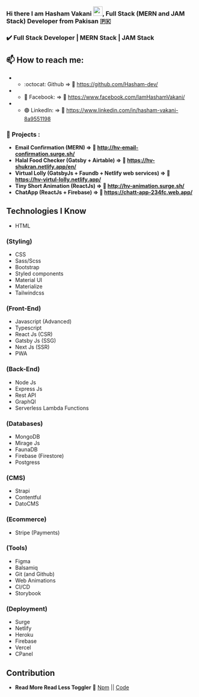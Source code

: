 ### Hi there I am Hasham Vakani <img src="https://media.giphy.com/media/hvRJCLFzcasrR4ia7z/giphy.gif" width="25px">, Full Stack (MERN and JAM Stack) Developer from Pakisan :pakistan: 

### :heavy_check_mark: Full Stack Developer | MERN Stack | JAM Stack


## 📫 How to reach me:  

- - :octocat: Github              => :link:	https://github.com/Hasham-dev/
- - :large_blue_circle: Facebook: => :link:	https://www.facebook.com/IamHashamVakani/
- - :purple_circle: LinkedIn:     => :link:	https://www.linkedin.com/in/hasham-vakani-8a9551198
<!-- - - :large_blue_diamond: Facebook (Page): => :link:	https://www.facebook.com/developerJunaid -->

### :medal_sports: Projects :
- **Email Confirmation (MERN) => :link: http://hv-email-confirmation.surge.sh/**
- **Halal Food Checker (Gatsby + Airtable) => :link: https://hv-shukran.netlify.app/en/**
- **Virtual Lolly (GatsbyJs + Faundb + Netlify web services) =>  :link: https://hv-virtul-lolly.netlify.app/**
- **Tiny Short Animation (ReactJs) => :link:	http://hv-animation.surge.sh/**
- **ChatApp (ReactJs + Firebase)  => :link: https://chatt-app-234fc.web.app/**


## Technologies I Know


- HTML
### (Styling)
- CSS 
- Sass/Scss
- Bootstrap
- Styled components
- Material UI
- Materialize
- Tailwindcss

### (Front-End)
- Javascript (Advanced)
- Typescript
- React Js (CSR)
- Gatsby Js (SSG)
- Next Js (SSR)
- PWA

### (Back-End)
- Node Js 
- Express Js 
- Rest API
- GraphQl 
- Serverless Lambda Functions

### (Databases)
- MongoDB 
- Mirage Js
- FaunaDB 
- Firebase (Firestore)
- Postgress


### (CMS)
- Strapi
- Contentful
- DatoCMS

### (Ecommerce)
- Stripe (Payments)

### (Tools)
- Figma
- Balsamiq
- Git (and Github) 
- Web Animations
- CI/CD
- Storybook

### (Deployment)
- Surge
- Netlify
- Heroku
- Firebase 
- Vercel
- CPanel



## Contribution

- **Read More Read Less Toggler** :link: [Npm](https://www.npmjs.com/package/read-more-read-less-toggler) || [Code](https://github.com/Hasham-dev/read-more-read-less-toggler)

